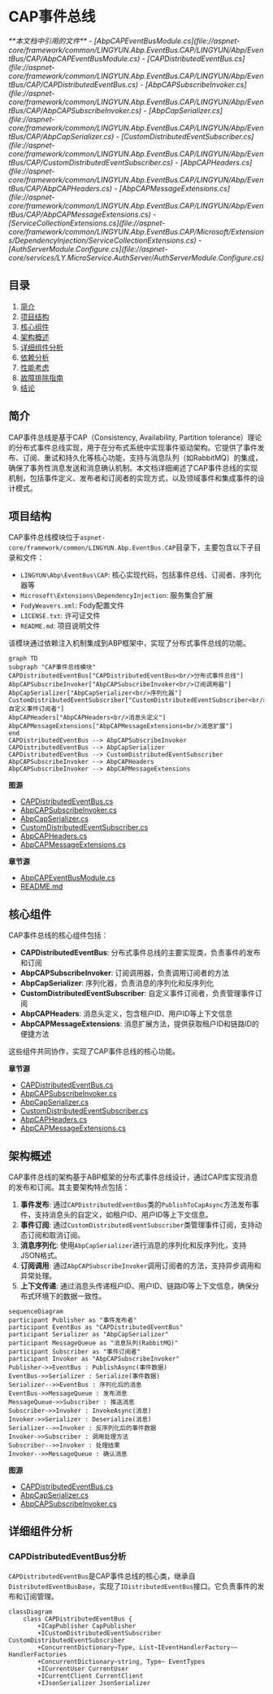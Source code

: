 
# CAP事件总线

<cite>
**本文档中引用的文件**   
- [AbpCAPEventBusModule.cs](file://aspnet-core/framework/common/LINGYUN.Abp.EventBus.CAP/LINGYUN/Abp/EventBus/CAP/AbpCAPEventBusModule.cs)
- [CAPDistributedEventBus.cs](file://aspnet-core/framework/common/LINGYUN.Abp.EventBus.CAP/LINGYUN/Abp/EventBus/CAP/CAPDistributedEventBus.cs)
- [AbpCAPSubscribeInvoker.cs](file://aspnet-core/framework/common/LINGYUN.Abp.EventBus.CAP/LINGYUN/Abp/EventBus/CAP/AbpCAPSubscribeInvoker.cs)
- [AbpCapSerializer.cs](file://aspnet-core/framework/common/LINGYUN.Abp.EventBus.CAP/LINGYUN/Abp/EventBus/CAP/AbpCapSerializer.cs)
- [CustomDistributedEventSubscriber.cs](file://aspnet-core/framework/common/LINGYUN.Abp.EventBus.CAP/LINGYUN/Abp/EventBus/CAP/CustomDistributedEventSubscriber.cs)
- [AbpCAPHeaders.cs](file://aspnet-core/framework/common/LINGYUN.Abp.EventBus.CAP/LINGYUN/Abp/EventBus/CAP/AbpCAPHeaders.cs)
- [AbpCAPMessageExtensions.cs](file://aspnet-core/framework/common/LINGYUN.Abp.EventBus.CAP/LINGYUN/Abp/EventBus/CAP/AbpCAPMessageExtensions.cs)
- [ServiceCollectionExtensions.cs](file://aspnet-core/framework/common/LINGYUN.Abp.EventBus.CAP/Microsoft/Extensions/DependencyInjection/ServiceCollectionExtensions.cs)
- [AuthServerModule.Configure.cs](file://aspnet-core/services/LY.MicroService.AuthServer/AuthServerModule.Configure.cs)
</cite>

## 目录
1. [简介](#简介)
2. [项目结构](#项目结构)
3. [核心组件](#核心组件)
4. [架构概述](#架构概述)
5. [详细组件分析](#详细组件分析)
6. [依赖分析](#依赖分析)
7. [性能考虑](#性能考虑)
8. [故障排除指南](#故障排除指南)
9. [结论](#结论)

## 简介
CAP事件总线是基于CAP（Consistency, Availability, Partition tolerance）理论的分布式事件总线实现，用于在分布式系统中实现事件驱动架构。它提供了事件发布、订阅、重试和持久化等核心功能，支持与消息队列（如RabbitMQ）的集成，确保了事务性消息发送和消息确认机制。本文档详细阐述了CAP事件总线的实现机制，包括事件定义、发布者和订阅者的实现方式，以及领域事件和集成事件的设计模式。

## 项目结构
CAP事件总线模块位于`aspnet-core/framework/common/LINGYUN.Abp.EventBus.CAP`目录下，主要包含以下子目录和文件：
- `LINGYUN\Abp\EventBus\CAP`: 核心实现代码，包括事件总线、订阅者、序列化器等
- `Microsoft\Extensions\DependencyInjection`: 服务集合扩展
- `FodyWeavers.xml`: Fody配置文件
- `LICENSE.txt`: 许可证文件
- `README.md`: 项目说明文件

该模块通过依赖注入机制集成到ABP框架中，实现了分布式事件总线的功能。

```mermaid
graph TD
subgraph "CAP事件总线模块"
CAPDistributedEventBus["CAPDistributedEventBus<br/>分布式事件总线"]
AbpCAPSubscribeInvoker["AbpCAPSubscribeInvoker<br/>订阅调用器"]
AbpCapSerializer["AbpCapSerializer<br/>序列化器"]
CustomDistributedEventSubscriber["CustomDistributedEventSubscriber<br/>自定义事件订阅者"]
AbpCAPHeaders["AbpCAPHeaders<br/>消息头定义"]
AbpCAPMessageExtensions["AbpCAPMessageExtensions<br/>消息扩展"]
end
CAPDistributedEventBus --> AbpCAPSubscribeInvoker
CAPDistributedEventBus --> AbpCapSerializer
CAPDistributedEventBus --> CustomDistributedEventSubscriber
AbpCAPSubscribeInvoker --> AbpCAPHeaders
AbpCAPSubscribeInvoker --> AbpCAPMessageExtensions
```

**图源**
- [CAPDistributedEventBus.cs](file://aspnet-core/framework/common/LINGYUN.Abp.EventBus.CAP/LINGYUN/Abp/EventBus/CAP/CAPDistributedEventBus.cs)
- [AbpCAPSubscribeInvoker.cs](file://aspnet-core/framework/common/LINGYUN.Abp.EventBus.CAP/LINGYUN/Abp/EventBus/CAP/AbpCAPSubscribeInvoker.cs)
- [AbpCapSerializer.cs](file://aspnet-core/framework/common/LINGYUN.Abp.EventBus.CAP/LINGYUN/Abp/EventBus/CAP/AbpCapSerializer.cs)
- [CustomDistributedEventSubscriber.cs](file://aspnet-core/framework/common/LINGYUN.Abp.EventBus.CAP/LINGYUN/Abp/EventBus/CAP/CustomDistributedEventSubscriber.cs)
- [AbpCAPHeaders.cs](file://aspnet-core/framework/common/LINGYUN.Abp.EventBus.CAP/LINGYUN/Abp/EventBus/CAP/AbpCAPHeaders.cs)
- [AbpCAPMessageExtensions.cs](file://aspnet-core/framework/common/LINGYUN.Abp.EventBus.CAP/LINGYUN/Abp/EventBus/CAP/AbpCAPMessageExtensions.cs)

**章节源**
- [AbpCAPEventBusModule.cs](file://aspnet-core/framework/common/LINGYUN.Abp.EventBus.CAP/LINGYUN/Abp/EventBus/CAP/AbpCAPEventBusModule.cs)
- [README.md](file://aspnet-core/framework/common/LINGYUN.Abp.EventBus.CAP/README.md)

## 核心组件
CAP事件总线的核心组件包括：
- **CAPDistributedEventBus**: 分布式事件总线的主要实现类，负责事件的发布和订阅
- **AbpCAPSubscribeInvoker**: 订阅调用器，负责调用订阅者的方法
- **AbpCapSerializer**: 序列化器，负责消息的序列化和反序列化
- **CustomDistributedEventSubscriber**: 自定义事件订阅者，负责管理事件订阅
- **AbpCAPHeaders**: 消息头定义，包含租户ID、用户ID等上下文信息
- **AbpCAPMessageExtensions**: 消息扩展方法，提供获取租户ID和链路ID的便捷方法

这些组件共同协作，实现了CAP事件总线的核心功能。

**章节源**
- [CAPDistributedEventBus.cs](file://aspnet-core/framework/common/LINGYUN.Abp.EventBus.CAP/LINGYUN/Abp/EventBus/CAP/CAPDistributedEventBus.cs)
- [AbpCAPSubscribeInvoker.cs](file://aspnet-core/framework/common/LINGYUN.Abp.EventBus.CAP/LINGYUN/Abp/EventBus/CAP/AbpCAPSubscribeInvoker.cs)
- [AbpCapSerializer.cs](file://aspnet-core/framework/common/LINGYUN.Abp.EventBus.CAP/LINGYUN/Abp/EventBus/CAP/AbpCapSerializer.cs)
- [CustomDistributedEventSubscriber.cs](file://aspnet-core/framework/common/LINGYUN.Abp.EventBus.CAP/LINGYUN/Abp/EventBus/CAP/CustomDistributedEventSubscriber.cs)
- [AbpCAPHeaders.cs](file://aspnet-core/framework/common/LINGYUN.Abp.EventBus.CAP/LINGYUN/Abp/EventBus/CAP/AbpCAPHeaders.cs)
- [AbpCAPMessageExtensions.cs](file://aspnet-core/framework/common/LINGYUN.Abp.EventBus.CAP/LINGYUN/Abp/EventBus/CAP/AbpCAPMessageExtensions.cs)

## 架构概述
CAP事件总线的架构基于ABP框架的分布式事件总线设计，通过CAP库实现消息的发布和订阅。其主要架构特点包括：

1. **事件发布**: 通过`CAPDistributedEventBus`类的`PublishToCapAsync`方法发布事件，支持消息头的自定义，如租户ID、用户ID等上下文信息。
2. **事件订阅**: 通过`CustomDistributedEventSubscriber`类管理事件订阅，支持动态订阅和取消订阅。
3. **消息序列化**: 使用`AbpCapSerializer`进行消息的序列化和反序列化，支持JSON格式。
4. **订阅调用**: 通过`AbpCAPSubscribeInvoker`调用订阅者的方法，支持异步调用和异常处理。
5. **上下文传递**: 通过消息头传递租户ID、用户ID、链路ID等上下文信息，确保分布式环境下的数据一致性。

```mermaid
sequenceDiagram
participant Publisher as "事件发布者"
participant EventBus as "CAPDistributedEventBus"
participant Serializer as "AbpCapSerializer"
participant MessageQueue as "消息队列(RabbitMQ)"
participant Subscriber as "事件订阅者"
participant Invoker as "AbpCAPSubscribeInvoker"
Publisher->>EventBus : PublishAsync(事件数据)
EventBus->>Serializer : Serialize(事件数据)
Serializer-->>EventBus : 序列化后的消息
EventBus->>MessageQueue : 发布消息
MessageQueue->>Subscriber : 推送消息
Subscriber->>Invoker : InvokeAsync(消息)
Invoker->>Serializer : Deserialize(消息)
Serializer-->>Invoker : 反序列化后的事件数据
Invoker->>Subscriber : 调用处理方法
Subscriber-->>Invoker : 处理结果
Invoker-->>MessageQueue : 确认消息
```

**图源**
- [CAPDistributedEventBus.cs](file://aspnet-core/framework/common/LINGYUN.Abp.EventBus.CAP/LINGYUN/Abp/EventBus/CAP/CAPDistributedEventBus.cs)
- [AbpCapSerializer.cs](file://aspnet-core/framework/common/LINGYUN.Abp.EventBus.CAP/LINGYUN/Abp/EventBus/CAP/AbpCapSerializer.cs)
- [AbpCAPSubscribeInvoker.cs](file://aspnet-core/framework/common/LINGYUN.Abp.EventBus.CAP/LINGYUN/Abp/EventBus/CAP/AbpCAPSubscribeInvoker.cs)

## 详细组件分析

### CAPDistributedEventBus分析
`CAPDistributedEventBus`是CAP事件总线的核心类，继承自`DistributedEventBusBase`，实现了`IDistributedEventBus`接口。它负责事件的发布和订阅管理。

```mermaid
classDiagram
    class CAPDistributedEventBus {
        +ICapPublisher CapPublisher
        +ICustomDistributedEventSubscriber CustomDistributedEventSubscriber
        +ConcurrentDictionary~Type, List~IEventHandlerFactory~~ HandlerFactories
        +ConcurrentDictionary~string, Type~ EventTypes
        +ICurrentUser CurrentUser
        +ICurrentClient CurrentClient
        +IJsonSerializer JsonSerializer